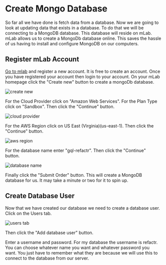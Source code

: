 # Create Mongo Database

So far all we have done is fetch data from a database. Now we are going to look at updating data that exists in a database. To do that we will be connecting to a MongoDB database. This database will reside on mLab. mLab allows us to create a MongoDb database online. This saves the hassle of us having to install and configure MongoDB on our computers.

## Register mLab Account

[Go to mlab](https://mlab.com) and register a new account. It is free to create an account. Once you have registered your account then login to your account. On your mLab homepage click the "Create new" button to create a mongoDb database.

![create new](/images/createNew.png)

For the Cloud Provider click on "Amazon Web Services". For the Plan Type click on "Sandbox".  Then click the "Continue" button.

![cloud provider](/images/cloudProvider.png)

For the AWS Region click on US East (Virginia)(us-east-1). Then click the "Continue" button.

![aws region](/images/awsRegion.png)

For the database name enter "gql-refactr". Then click the "Continue" button.

![database name](/images/databaseName.png)

Finally click the "Submit Order" button. This will create a MongoDB database for us. It may take a minute or two for it to spin up.

## Create Database User

Now that we have created our database we need to create a database user. Click on the Users tab. 

![users tab](/images/database.png)

Then click the "Add database user" button.

Enter a username and password. For my database the username is refactr. You can choose whatever name you want and whatever password you want. You just have to remember what they are because we will use this to connect to the database from our server.